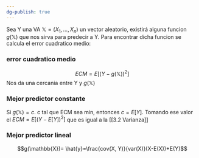 ```yaml
---
dg-publish: true
---
```

 Sea Y una VA $\mathbb{X}=(X_{1}, \dots, X_{n})$ un vector aleatorio, existirá alguna funcion $g(\mathbb{X})$ que nos sirva para predecir a Y. Para encontrar dicha funcion se calcula el error cuadratico medio:

  ### error cuadratico medio
  
 $$ECM=E[(Y-g(\mathbb{X}))^2]$$
 Nos da una cercania entre Y y $g(\mathbb{X})$ 
### Mejor predictor constante
 Si $g(\mathbb{X})=c$. c tal que ECM sea min, entonces $c=E[Y]$. Tomando ese valor el $ECM = E[(Y-E[Y])^2]$ que es igual a la [[3.2 Varianza]]
### Mejor predictor lineal
$$g(\mathbb{X})= \hat{y}=\frac{cov(X, Y)}{var(X)}(X-E(X))+E(Y)$$